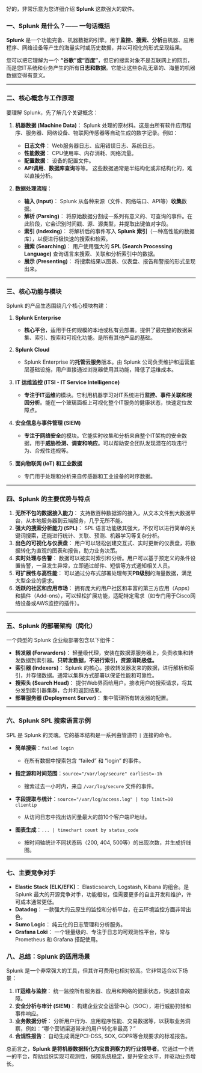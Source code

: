 好的，非常乐意为您详细介绍 **Splunk** 这款强大的软件。

### 一、Splunk 是什么？—— 一句话概括

**Splunk** 是一个功能完备、机器数据的引擎。用于**监控、搜索、分析**由机器、应用程序、网络设备等产生的海量实时或历史数据，并以可视化的形式呈现结果。

您可以把它理解为一个 **“谷歌”或“百度”**，但它的搜索对象不是互联网上的网页，而是您IT系统和业务产生的所有**日志和数据**。它能让这些杂乱无章的、海量的机器数据变得有意义。

---

### 二、核心概念与工作原理

要理解 Splunk，先了解几个关键概念：

1.  **机器数据 (Machine Data)**： Splunk 处理的原材料。这是由所有软件应用程序、服务器、网络设备、物联网传感器等自动生成的数字记录。例如：
    *   **日志文件**： Web服务器日志、应用错误日志、系统日志。
    *   **性能数据**： CPU使用率、内存消耗、网络流量。
    *   **配置数据**： 设备的配置文件。
    *   **API调用**、**数据库查询**等等。
    这些数据通常是半结构化或非结构化的，难以直接分析。

2.  **数据处理流程**：
    *   **输入 (Input)**： Splunk 从各种来源（文件、网络端口、API等）**收集**数据。
    *   **解析 (Parsing)**： 将原始数据分割成一系列有意义的、可查询的事件。在此阶段，它会识别时间戳、源、源类型，并提取出键值对字段。
    *   **索引 (Indexing)**： 将解析后的事件写入 **Splunk 索引**（一种高性能的数据库），以便进行极快速的搜索和检索。
    *   **搜索 (Searching)**： 用户使用强大的 **SPL (Search Processing Language)** 查询语言来搜索、关联和分析索引中的数据。
    *   **展示 (Presenting)**： 将搜索结果以图表、仪表盘、报告和警报的形式呈现出来。

---

### 三、核心功能与模块

Splunk 的产品生态围绕几个核心模块构建：

1.  **Splunk Enterprise**
    *   **核心平台**，适用于任何规模的本地或私有云部署。提供了最完整的数据采集、索引、搜索和可视化功能。是所有其他产品的基础。

2.  **Splunk Cloud**
    *   Splunk Enterprise 的**托管云服务**版本。由 Splunk 公司负责维护和运营底层基础设施，用户直接通过浏览器使用其功能，降低了运维成本。

3.  **IT 运维监控 (ITSI - IT Service Intelligence)**
    *   **专注于IT运维**的模块。它利用机器学习对IT系统进行**监控、事件关联和根因分析**。能在一个玻璃面板上可视化整个IT服务的健康状态，快速定位故障点。

4.  **安全信息与事件管理 (SIEM)**
    *   **专注于网络安全**的模块。它能实时收集和分析来自整个IT架构的安全数据，用于**威胁检测、调查和响应**。可以帮助安全团队发现潜在的攻击行为、合规性违规等。

5.  **面向物联网 (IoT) 和工业数据**
    *   专门用于处理和分析来自传感器和工业设备的时序数据。

---

### 四、Splunk 的主要优势与特点

1.  **无所不包的数据接入能力**： 支持数百种数据源的接入，从文本文件到大数据平台，从本地服务器到云端服务，几乎无所不能。
2.  **强大的搜索分析能力 (SPL)**： SPL 语言功能极其强大，不仅可以进行简单的关键词搜索，还能进行统计、关联、预测、机器学习等复杂分析。
3.  **出色的可视化与仪表盘**： 用户可以轻松创建交互式、实时更新的仪表盘，将数据转化为直观的图表和报告，助力业务决策。
4.  **实时处理与告警**： 数据可以被实时索引和分析。用户可以基于预定义的条件设置告警，一旦发生异常，立即通过邮件、短信等方式通知相关人员。
5.  **可扩展性与高性能**： 可以通过分布式部署处理每天**PB级别**的海量数据，满足大型企业的需求。
6.  **活跃的社区和应用市场**： 拥有庞大的用户社区和丰富的第三方应用（Apps）和插件（Add-ons），可以轻松扩展功能，适配特定需求（如专门用于Cisco网络设备或AWS监控的插件）。

---

### 五、Splunk 的部署架构（简化）

一个典型的 Splunk 企业级部署包含以下组件：
*   **转发器 (Forwarders)**： 轻量级代理，安装在数据源服务器上，负责收集和转发数据到索引器。**只转发数据，不进行索引，资源消耗极低。**
*   **索引器 (Indexers)**： Splunk 的核心。接收转发器发来的数据，进行解析和索引，并存储数据。通常以集群方式部署以保证性能和可靠性。
*   **搜索头 (Search Head)**： 提供Web界面给用户。接收用户的搜索请求，将其分发到索引器集群，合并和返回结果。
*   **部署服务器 (Deployment Server)**： 集中管理所有转发器的配置。

---

### 六、Splunk SPL 搜索语言示例

SPL 是 Splunk 的灵魂。它的基本结构是一系列由管道符 `|` 连接的命令。

*   **简单搜索**：`failed login`
    *   在所有数据中搜索包含 “failed” 和 “login” 的事件。

*   **指定源和时间范围**：`source="/var/log/secure" earliest=-1h` 
    *   搜索过去一小时内，来自 `/var/log/secure` 文件的事件。

*   **字段提取与统计**：`source="/var/log/access.log" | top limit=10 clientip`
    *   从访问日志中找出访问量最大的前10个客户端IP地址。

*   **图表生成**：`... | timechart count by status_code`
    *   按时间轴统计不同状态码（200, 404, 500等）的出现次数，并生成折线图。

---

### 七、主要竞争对手

*   **Elastic Stack (ELK/EFK)**： Elasticsearch, Logstash, Kibana 的组合。是 Splunk 最大的开源竞争对手，功能相似，但需要更多的自主开发和维护，许可成本通常更低。
*   **Datadog**： 一款强大的云原生的监控和分析平台，在云环境监控方面非常出色。
*   **Sumo Logic**： 纯云化的日志管理和分析服务。
*   **Grafana Loki**： 一个轻量级的、专注于日志的可观测性平台，常与 Prometheus 和 Grafana 搭配使用。

### 八、总结：Splunk 的适用场景

Splunk 是一个非常强大的工具，但其许可费用也相对较高。它非常适合以下场景：

1.  **IT运维与监控**： 统一监控所有服务器、应用和网络的健康状态，快速排查故障。
2.  **安全分析与审计 (SIEM)**： 构建企业安全运营中心（SOC），进行威胁狩猎和事件响应。
3.  **业务数据分析**： 分析用户行为、应用程序性能、交易数据等，以获取业务洞察，例如：“哪个营销渠道带来的用户转化率最高？”
4.  **合规性报告**： 自动生成满足PCI-DSS, SOX, GDPR等合规要求的标准报告。

总而言之，**Splunk 是将机器数据转化为宝贵洞察力的行业领导者**。它通过一个统一的平台，帮助组织实现可观测性，保障系统稳定，提升安全水平，并驱动业务增长。